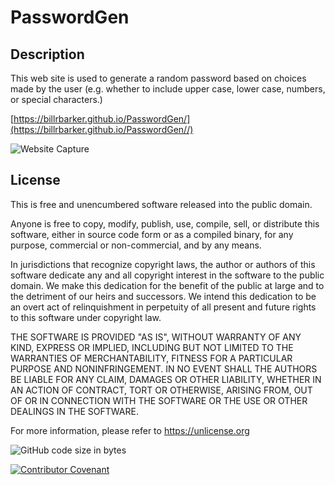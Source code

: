 # **PasswordGen**

## **Description**
This web site is used to generate a random password based on choices made by the user (e.g. whether to include upper case, lower case, numbers, or special characters.)

[https://billrbarker.github.io/PasswordGen/](https://billrbarker.github.io/PasswordGen//)

 
![Website Capture](/assets/images/Web-site-Capture.PNG)

## **License**
This is free and unencumbered software released into the public domain.

Anyone is free to copy, modify, publish, use, compile, sell, or
distribute this software, either in source code form or as a compiled
binary, for any purpose, commercial or non-commercial, and by any
means.

In jurisdictions that recognize copyright laws, the author or authors
of this software dedicate any and all copyright interest in the
software to the public domain. We make this dedication for the benefit
of the public at large and to the detriment of our heirs and
successors. We intend this dedication to be an overt act of
relinquishment in perpetuity of all present and future rights to this
software under copyright law.

THE SOFTWARE IS PROVIDED "AS IS", WITHOUT WARRANTY OF ANY KIND,
EXPRESS OR IMPLIED, INCLUDING BUT NOT LIMITED TO THE WARRANTIES OF
MERCHANTABILITY, FITNESS FOR A PARTICULAR PURPOSE AND NONINFRINGEMENT.
IN NO EVENT SHALL THE AUTHORS BE LIABLE FOR ANY CLAIM, DAMAGES OR
OTHER LIABILITY, WHETHER IN AN ACTION OF CONTRACT, TORT OR OTHERWISE,
ARISING FROM, OUT OF OR IN CONNECTION WITH THE SOFTWARE OR THE USE OR
OTHER DEALINGS IN THE SOFTWARE.

For more information, please refer to <https://unlicense.org>

![GitHub code size in bytes](https://img.shields.io/github/languages/code-size/BillRBarker/Bill-Barker-Portfolio)

[![Contributor Covenant](https://img.shields.io/badge/Contributor%20Covenant-v2.0%20adopted-ff69b4.svg)](code_of_conduct.md)